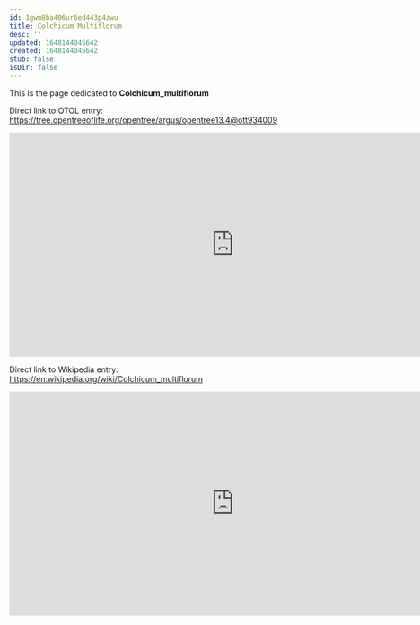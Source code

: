 ```yaml
---
id: 1gwm8ba406ur6ed443p4zwu
title: Colchicum Multiflorum
desc: ''
updated: 1648144045642
created: 1648144045642
stub: false
isDir: false
---
```

This is the page dedicated to **Colchicum_multiflorum**


Direct link to OTOL entry: https://tree.opentreeoflife.org/opentree/argus/opentree13.4@ott934009



<html>
    <body>
    <iframe src="https://tree.opentreeoflife.org/opentree/argus/opentree13.4@ott934009"
    width="800" height="400" frameborder="0" allowfullscreen> </iframe>
    </body>
</html>
    


Direct link to Wikipedia entry: https://en.wikipedia.org/wiki/Colchicum_multiflorum



<html>
    <body>
    <iframe src="https://en.wikipedia.org/wiki/Colchicum_multiflorum"
    width="800" height="400" frameborder="0" allowfullscreen> </iframe>
    </body>
</html>
    

